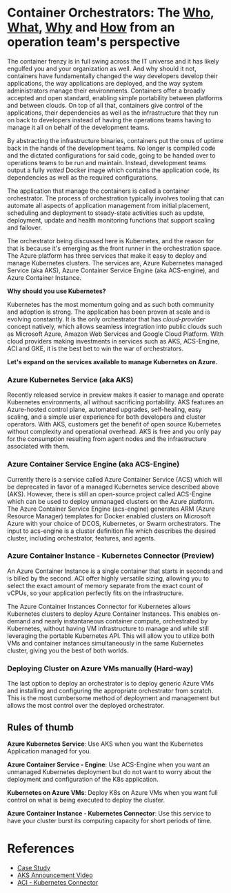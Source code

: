 # Container Orchestrators: The [Who](#who), [What](#what), [Why](#why) and [How](#how) from an operation team's perspective

The container frenzy is in full swing across the IT universe and it has likely engulfed you and your organization as well. And why should it not, containers have fundamentally changed the way developers develop their applications, the way applications are deployed, and the way system administrators manage their environments. Containers offer a broadly accepted and open standard, enabling simple portability between platforms and between clouds. On top of all that, containers give control of the applications, their dependencies as well as the infrastructure that they run on back to developers instead of having the operations teams having to manage it all on behalf of the development teams. 

By abstracting the infrastructure binaries, containers put the onus of uptime back in the hands of the development teams. No longer is compiled code and the dictated configurations for said code, going to be handed over to operations teams to be run and maintain. Instead, development teams output a fully *vetted* Docker image which contains the application code, its dependencies as well as the required configurations. 

The application that manage the containers is called a container orchestrator. The process of orchestration typically involves tooling that can automate all aspects of application management from initial placement, scheduling and deployment to steady-state activities such as update, deployment, update and health monitoring functions that support scaling and failover.

The orchestrator being discussed here is Kubernetes, and the reason for that  is because it's emerging as the front runner in the orchestration space. The Azure platform has three services that make it easy to deploy and manage Kubernetes clusters. The services are, Azure Kubernetes managed Service (aka AKS), Azure Container Service Engine (aka ACS-engine), and Azure Container Instance.

**Why should you use Kubernetes?**

Kubernetes has the most momentum going and as such both community and adoption is strong. The application has been proven at scale and is evolving constantly. It is the only orchestrator that has *cloud-provider* concept natively, which allows seamless integration into public clouds such as Microsoft Azure, Amazon Web Services and Google Cloud Platform. With cloud providers making investments in services such as AKS, ACS-Engine, ACI and GKE, it is the best bet to win the war of orchestrators.

**Let's expand on the services available to manage Kubernetes on Azure.**
### Azure Kubernetes Service (aka AKS)
Recently released service in preview makes it easier to manage and operate Kubernetes environments, all without sacrificing portability. AKS features an Azure-hosted control plane, automated upgrades, self-healing, easy scaling, and a simple user experience for both developers and cluster operators. With AKS, customers get the benefit of open source Kubernetes without complexity and operational overhead. AKS is free and you only pay for the consumption resulting from agent nodes and the infrastructure associated with them.

### Azure Container Service Engine (aka ACS-Engine)
Currently there is a service called Azure Container Service (ACS) which will be deprecated in favor of a managed Kubernetes service described above (AKS). However, there is still an open-source project called ACS-Engine which can be used to deploy unmanaged clusters on the Azure platform. The Azure Container Service Engine (acs-engine) generates ARM (Azure Resource Manager) templates for Docker enabled clusters on Microsoft Azure with your choice of DCOS, Kubernetes, or Swarm orchestrators. The input to acs-engine is a cluster definition file which describes the desired cluster, including orchestrator, features, and agents. 

### Azure Container Instance - Kubernetes Connector (Preview)
An Azure Container Instance is a single container that starts in seconds and is billed by the second. ACI offer highly versatile sizing, allowing you to select the exact amount of memory separate from the exact count of vCPUs, so your application perfectly fits on the infrastructure. 

The Azure Container Instances Connector for Kubernetes allows Kubernetes clusters to deploy Azure Container Instances. This enables on-demand and nearly instantaneous container compute, orchestrated by Kubernetes, without having VM infrastructure to manage and while still leveraging the portable Kubernetes API. This will allow you to utilize both VMs and container instances simultaneously in the same Kubernetes cluster, giving you the best of both worlds.

### Deploying Cluster on Azure VMs manually (Hard-way)
The last option to deploy an orchestrator is to deploy generic Azure VMs and installing and configuring the appropriate orchestrator from scratch. This is the most cumbersome method of deployment and management but allows the most control over the deployed orchestrator. 

## Rules of thumb

**Azure Kubernetes Service**: Use AKS when you want the Kubernetes Application managed for you. 

**Azure Container Service - Engine**: Use ACS-Engine when you want an unmanaged Kubernetes deployment but do not want to worry about the deployment and configuration of the K8s application.

**Kubernetes on Azure VMs**: Deploy K8s on Azure VMs when you want full control on what is being executed to deploy the cluster.

**Azure Container Instance - Kubernetes Connector**: Use this service to have your cluster burst its computing capacity for short periods of time.

# References
* [Case Study](https://azure.microsoft.com/en-us/resources/videos/docker-metlife/) 
* [AKS Announcement Video](https://azure.microsoft.com/en-us/resources/videos/azure-friday-managed-kubernetes-in-azure-container-service-aks/)
* [ACI - Kubernetes Connector](https://azure.microsoft.com/en-us/resources/videos/using-kubernetes-with-azure-container-instances/)